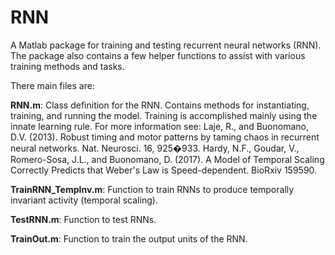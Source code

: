 # RNN

A Matlab package for training and testing recurrent neural networks (RNN). The package also contains a few helper functions to assist with various training methods and tasks.

There main files are:

**RNN.m**: Class definition for the RNN. Contains methods for instantiating, training, and running the model. Training is accomplished mainly using the innate learning rule.
For more information see:
	Laje, R., and Buonomano, D.V. (2013). Robust timing and motor patterns
 	by taming chaos in recurrent neural networks. Nat. Neurosci. 16,
 	925�933.
  Hardy, N.F., Goudar, V., Romero-Sosa, J.L., and Buonomano,
 	D. (2017). A Model of Temporal Scaling Correctly Predicts that Weber's
 	Law is Speed-dependent. BioRxiv 159590.

  **TrainRNN_TempInv.m**: Function to train RNNs to produce temporally invariant activity (temporal scaling).

  **TestRNN.m**: Function to test RNNs.

  **TrainOut.m**: Function to train the output units of the RNN.
